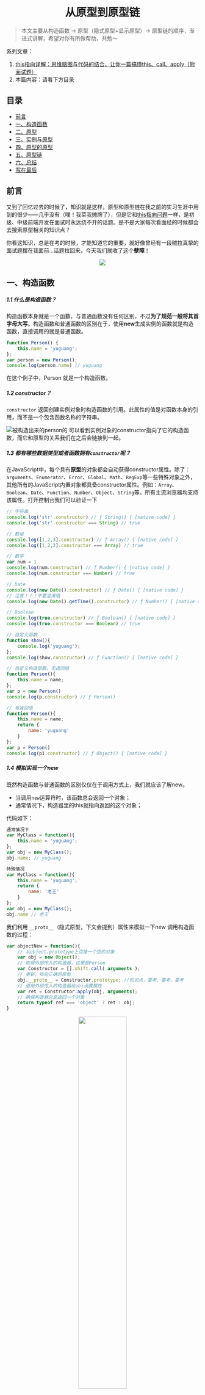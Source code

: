 
<h1 align=center>从原型到原型链</h1>

> 本文主要从构造函数 -> 原型（隐式原型+显示原型）-> 原型链的顺序，渐进式讲解，希望对你有所做帮助，共勉～

系列文章：
1. [this指向详解：思维脑图与代码的结合，让你一篇搞懂this、call、apply（附面试题）](https://blog.csdn.net/jbj6568839z/article/details/106479511)
2. 本篇内容：请看下方目录

## 目录
* <a href="#0">前言</a>
* <a href="#1">一、构造函数</a>
* <a href="#2">二、原型</a>
* <a href="#3">三、实例与原型</a>
* <a href="#4">四、原型的原型</a>
* <a href="#5">五、原型链</a>
* <a href="#6">六、总结</a>
* <a href="#7">写在最后</a>


<h2 id="0">前言</h2>


又到了回忆过去的时候了，知识就是这样，原型和原型链在我之前的实习生涯中用到的很少——几乎没有（噗！我菜我摊牌了），但是它和[this指向问题](https://blog.csdn.net/jbj6568839z/article/details/106479511)一样，是初级、中级前端开发在面试时永远绕不开的话题。是不是大家每次看面经的时候都会去搜索原型相关的知识点？

你看这知识，总是在考的时候，才能知道它的重要，就好像曾经有一段贼拉真挚的面试题摆在我面前...话题拉回来，今天我们就收了这个**孽障**！

<p align=center>
<img src="https://img-blog.csdnimg.cn/20200605103052857.png?x-oss-process=image/watermark,type_ZmFuZ3poZW5naGVpdGk,shadow_10,text_aHR0cHM6Ly9ibG9nLmNzZG4ubmV0L2piajY1Njg4Mzl6,size_16,color_FFFFFF,t_70" />
</p>


<h2 id="1">一、构造函数</h2>

##### 1.1 什么是构造函数？

构造函数本身就是一个函数，与普通函数没有任何区别，不过**为了规范一般将其首字母大写**。构造函数和普通函数的区别在于，使用**new**生成实例的函数就是构造函数，直接调用的就是普通函数。

```js
function Person() {
	this.name = 'yuguang';
};
var person = new Person();
console.log(person.name) // yuguang
```

在这个例子中，Person 就是一个构造函数。

##### 1.2 constructor？

`constructor` 返回创建实例对象时构造函数的引用。此属性的值是对函数本身的引用，而不是一个包含函数名称的字符串。

![被构造出来的person的](https://img-blog.csdnimg.cn/20200604185358168.png)
可以看到实例对象的constructor指向了它的构造函数，而它和原型的关系我们在之后会链接到一起。

##### 1.3 都有哪些数据类型或者函数拥有`constructor`呢？

在JavaScript中，每个具有**原型**的对象都会自动获得constructor属性。除了：`arguments`、`Enumerator`、`Error`、`Global`、`Math`、`RegExp`等一些特殊对象之外，其他所有的JavaScript内置对象都具备constructor属性。例如：`Array`、`Boolean`、`Date`、`Function`、`Number`、`Object`、`String`等。所有主流浏览器均支持该属性。打开控制台我们可以验证一下
```js
// 字符串
console.log('str'.constructor) // ƒ String() { [native code] }
console.log('str'.constructor === String) // true

// 数组
console.log([1,2,3].constructor) // ƒ Array() { [native code] }
console.log([1,2,3].constructor === Array) // true

// 数字
var num = 1
console.log(num.constructor) // ƒ Number() { [native code] }
console.log(num.constructor === Number) // true

// Date
console.log(new Date().constructor) // ƒ Date() { [native code] }
// 注意！！！不要混淆哦
console.log(new Date().getTime().constructor) // ƒ Number() { [native code] }

// Boolean
console.log(true.constructor) // ƒ Boolean() { [native code] }
console.log(true.constructor === Boolean) // true

// 自定义函数
function show(){
	console.log('yuguang');
};
console.log(show.constructor) // ƒ Function() { [native code] }

// 自定义构造函数，无返回值
function Person(){
	this.name = name;
};
var p = new Person()
console.log(p.constructor) // ƒ Person()

// 有返回值
function Person(){
	this.name = name;
	return {
		name: 'yuguang'
	}
};
var p = Person()
console.log(p1.constructor) // ƒ Object() { [native code] }
```


##### 1.4 模拟实现一个new

既然构造函数与普通函数的区别仅仅在于调用方式上，我们就应该了解new。

* 当调用`new`运算符时，该函数总会返回一个对象；
* 通常情况下，构造器里的this就指向返回的这个对象；

代码如下：

```js
通常情况下
var MyClass = function(){
	this.name = 'yuguang';
};
var obj = new MyClass();
obj.name; // yuguang

特殊情况
var MyClass = function(){
	this.name = 'yuguang';
	return {
		name: '老王'
	}
};
var obj = new MyClass();
obj.name // 老王
```

我们利用 `__proto__`（隐式原型，下文会提到）属性来模拟一下new 调用构造函数的过程：
```js
var objectNew = function(){
    // 从object.prototype上克隆一个空的对象
    var obj = new Object();
    // 取得外部传入的构造器，这里是Person
    var Constructor = [].shift.call( arguments );
    // 更新，指向正确的原型
    obj.__proto__ = Constructor.prototype; //知识点，要考、要考、要考
    // 借用外部传入的构造器给obj设置属性
    var ret = Constructor.apply(obj, arguments);
    // 确保构造器总是返回一个对象
    return typeof ref === 'object' ? ret : obj;
}
```
<p align=center>
<img src="https://img-blog.csdnimg.cn/2020060516301968.png?x-oss-process=image/watermark,type_ZmFuZ3poZW5naGVpdGk,shadow_10,text_aHR0cHM6Ly9ibG9nLmNzZG4ubmV0L2piajY1Njg4Mzl6,size_16,color_FFFFFF,t_70" width="50%" />
</p>


<h2 id="2">二、原型</h2>


##### 2.1 prototype(显式原型)

JavaScript 是一种基于原型的语言 (prototype-based language)，在设计的时候模仿了Java的两套类型机制：`基本类型` 和 `对象类型`。可见原型很重要！

每个对象都拥有一个原型对象，类是以函数的形式来定义的。prototype表示该函数的原型，也表示一个类的成员的集合。看下图：
![在这里插入图片描述](https://img-blog.csdnimg.cn/20200605140618427.png?x-oss-process=image/watermark,type_ZmFuZ3poZW5naGVpdGk,shadow_10,text_aHR0cHM6Ly9ibG9nLmNzZG4ubmV0L2piajY1Njg4Mzl6,size_16,color_FFFFFF,t_70)
可以发现Person函数自己的原型都有什么：

* `constructor` (Person.prototype.constructor => Person)
* `__proto__` （我们称它为隐式原型）

此时我们得到了第一张表示构造函数和实例原型之间的关系图：

![构造函数和实例原型的关系图](https://imgconvert.csdnimg.cn/aHR0cHM6Ly9yYXcuZ2l0aHVidXNlcmNvbnRlbnQuY29tL3dlYmJqOTcvc3VtbWFyeS9tYXN0ZXIvSW1hZ2VzL3Byb3RvdHlwZTEucG5n?x-oss-process=image/format,png)

那么我们该怎么表示实例与构造函数原型，也就是 person 和 Person.prototype 之间的关系呢，这时候我们就要讲到第二个属性：

##### 2.2 __proto__(隐式原型)
这是每一个JavaScript对象(除了 null )都具有的一个属性，叫`__proto__`，这是一个访问器属性（即 getter 函数和 setter 函数），通过它可以访问到对象的内部` [[Prototype]]` (一个对象或 null )。

```js
function Person() {}
var person = new Person();
console.log(person.__proto__ === Person.prototype); // true
```

于是我们更新下关系图：

![实例与实例原型的关系图](https://imgconvert.csdnimg.cn/aHR0cHM6Ly9yYXcuZ2l0aHVidXNlcmNvbnRlbnQuY29tL3dlYmJqOTcvc3VtbWFyeS9tYXN0ZXIvSW1hZ2VzL3Byb3RvdHlwZTIucG5n?x-oss-process=image/format,png)

**小结：** 每个引用类型的隐式原型都指向它的构造函数的显式原型


##### 2.3 constructor
前文提到了`constructor`，它与原型的关系也可以添加到这张图里，更新下关系图：

![实例原型与构造函数的关系图](https://imgconvert.csdnimg.cn/aHR0cHM6Ly9yYXcuZ2l0aHVidXNlcmNvbnRlbnQuY29tL3dlYmJqOTcvc3VtbWFyeS9tYXN0ZXIvSW1hZ2VzL3Byb3RvdHlwZTMucG5n?x-oss-process=image/format,png)
根据上图的关系，下面这段的结果，大家就一目了然了：

```js
function Person() {}

var person = new Person();

console.log(person.__proto__ == Person.prototype) // true
console.log(Person.prototype.constructor == Person) // true
// 顺便学习一个ES5的方法,可以获得对象的原型
console.log(Object.getPrototypeOf(person) === Person.prototype) // true
```

接下来我们要继续思考实例和原型的关系：

<h2 id="3">三、实例与原型</h2>

当读取实例的属性时，如果找不到，就会查找与对象关联的原型中的属性，如果还查不到，就去找原型的原型，一直找到最顶层为止。这样一个查找过程

举个例子：

```js
function Person() {}
Person.prototype.name = '老王';

var person = new Person();
person.name = '余光';

console.log(person.name) // 余光

delete person.name;
console.log(person.name) // 老王
```

在这个例子中，我们给实例对象 person 添加了 name 属性，当我们打印 person.name 的时候，结果自然为 余光（is me）。

**描述：**

但是当我们删除了 person 的 name 属性后，再次读取 person.name，从 person 对象中找不到 name 属性就会从 person 的原型也就是 person.__proto__ ，也就是 Person.prototype中查找，幸运的是我们找到了 name 属性，结果为 老王（这...）

**总结：**

* 尝试遍历`实例a`中的所有属性，但没有找到目标属性；
* 查找`name`属性的这个请求被委托给该`实例a`的构造器(`A`)的原型，它被`a.__proto__` 记录着并且指向A.prototype；
* A.prototype存在目标属性，返回他的值；

但是万一还没有找到呢？原型的原型又是什么呢？

<h2 id="4">四、原型的原型</h2>

在前面，我们已经讲了原型也是一个对象，既然是对象，我们就可以用最原始的方式创建它，那就是：

```js
var obj = new Object();
obj.name = '余光'
console.log(obj.name) // 余光
```

其实原型对象就是通过` Object `构造函数生成的，结合之前所讲，实例的 `__proto__` 指向构造函数的 `prototype` ，可以理解成，`Object.prototype()`是所有对象的根对象，所以我们再次更新下关系图：

![原型的原型关系图](https://imgconvert.csdnimg.cn/aHR0cHM6Ly9yYXcuZ2l0aHVidXNlcmNvbnRlbnQuY29tL3dlYmJqOTcvc3VtbWFyeS9tYXN0ZXIvSW1hZ2VzL3Byb3RvdHlwZTQucG5n?x-oss-process=image/format,png)

<h2 id="5">五、原型链</h2>

每个对象拥有一个原型对象，通过 `__proto__` 指针指向上一个原型 ，并从中继承方法和属性，同时原型对象也可能拥有原型，这样一层一层，最终指向 `null`。**这种关系被称为原型链** (prototype chain)，通过原型链一个对象会拥有定义在其他对象中的属性和方法。

这个链条存在着终点，是因为：Object.prototype 的原型是——null，引用阮一峰老师的 [《undefined与null的区别》](http://www.ruanyifeng.com/blog/2014/03/undefined-vs-null.html) 就是：
```
null 表示“没有对象”，即该处不应该有值。这句话也意味着 Object.prototype 没有原型
```

我们最后更新一次关系图，蓝色线条就可以表示原型链这种关系。

![原型链示意图](https://imgconvert.csdnimg.cn/aHR0cHM6Ly9yYXcuZ2l0aHVidXNlcmNvbnRlbnQuY29tL3dlYmJqOTcvc3VtbWFyeS9tYXN0ZXIvSW1hZ2VzL3Byb3RvdHlwZTUucG5n?x-oss-process=image/format,png)


##### 补充，易错点

**1.constructor**
首先是 constructor 属性，我们看个例子：

```js
function Person() {}
var person = new Person();
console.log(person.constructor === Person); // true
```

当获取 person.constructor 时，其实 person 中并没有 constructor 属性,当不能读取到constructor 属性时，会从 person 的原型也就是 Person.prototype 中读取，正好原型中有该属性，所以：

```js
person.constructor === Person.prototype.constructor
```

**2.`__proto__`**

其次是 __proto__ ，绝大部分浏览器都支持这个非标准的方法访问原型，然而它并不存在于 Person.prototype 中，实际上，它是来自于 Object.prototype ，与其说是一个属性，不如说是一个 getter/setter，当使用 obj.__proto__ 时，可以理解成返回了 Object.getPrototypeOf(obj)。

**3.真的是继承吗？**

最后是关于继承，前面我们讲到“每一个对象都会从原型‘继承’属性”，实际上，继承是一个十分具有迷惑性的说法，引用《你不知道的JavaScript》中的话，就是：

继承意味着复制操作，然而 JavaScript 默认并不会复制对象的属性，相反，JavaScript 只是在两个对象之间创建一个关联，这样，一个对象就可以通过委托访问另一个对象的属性和函数，所以与其叫继承，**委托**的说法反而更准确些。

<h2 id="6">六、总结</h2>

* 使用**new**生成实例的函数就是构造函数，直接调用的就是普通函数；
* 每个对象都拥有一个原型对象；
* 每个引用类型的隐式原型都指向它的构造函数的显式原型；
* Object.prototype是所有对象的根对象；
* 原型链存在终点，不会无限查找下去；


**参考**

* 《JavaScript设计模式与开发实践》
* [木易杨前端进阶](https://muyiy.cn/)
* [JavaScript深入之从原型到原型链](https://segmentfault.com/a/1190000008959943)

<p align=center>
<img width="60%" src="https://img-blog.csdnimg.cn/20200605160129120.png?x-oss-process=image/watermark,type_ZmFuZ3poZW5naGVpdGk,shadow_10,text_aHR0cHM6Ly9ibG9nLmNzZG4ubmV0L2piajY1Njg4Mzl6,size_16,color_FFFFFF,t_70" /><>
</p>

<h2 id="7">写在最后</h2>

JavaScript内功基础部分已经总结到第二篇了，本系列大约会有15篇文章，都是我们在面试最高频的，但工作中常常被忽略的。

**JavaScript内功系列：**

1. [this指向详解，思维脑图与代码的结合，让你一篇搞懂this、call、apply。系列（一）](https://blog.csdn.net/jbj6568839z/article/details/106479511)
2. 本文
3. 下一篇预发：作用域和作用域链

**关于我**

* 花名：余光
* 沉迷JS，水平有限，虚心学习中

**其他沉淀**
* [JavaScript版LeetCode题解](https://webbj97.github.io/leetCode-Js/)
* [前端进阶笔记](https://webbj97.github.io/summary/)


如果您看到了最后，不妨收藏、点赞、评论一下吧！！！
持续更新，您的三连就是我最大的动力，虚心接受大佬们的批评和指点，共勉！

<p align=center>
	<img width="60%" src="https://img-blog.csdnimg.cn/20200605160449553.png?x-oss-process=image/watermark,type_ZmFuZ3poZW5naGVpdGk,shadow_10,text_aHR0cHM6Ly9ibG9nLmNzZG4ubmV0L2piajY1Njg4Mzl6,size_16,color_FFFFFF,t_70" />
</p>
